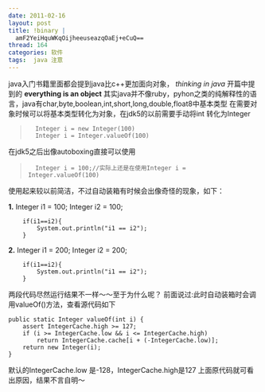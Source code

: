 ```yaml
---
date: 2011-02-16
layout: post
title: !binary |
  amF2YeiHquWKqOijheeuseazqOaEj+eCuQ==
thread: 164
categories: 软件
tags:  java 注意
---
```


java入门书籍里面都会提到java比c++更加面向对象， *thinking in java* 开篇中提到的 __everything is an object__
其实java并不像ruby，pyhon之类的纯解释性的语言，java有char,byte,boolean,int,short,long,double,float8中基本类型
在需要对象时候可以将基本类型转化为对象，在jdk5的以前需要手动将int 转化为Integer

>       Integer i = new Integer(100)
>       Integer i = Integer.valueOf(100)


在jdk5之后出像autoboxing直接可以使用


>       Integer i = 100;//实际上还是在使用Integer i = Integer.valueOf(100)


使用起来较以前简洁，不过自动装箱有时候会出像奇怪的现象，如下：

__1.__
		Integer i1 = 100;
		Integer i2 = 100;

		if(i1==i2){
			System.out.println("i1 == i2");
		}


__2.__
		Integer i1 = 200;
		Integer i2 = 200;

		if(i1==i2){
			System.out.println("i1 == i2");
		}
		
		
两段代码尽然运行结果不一样～～至于为什么呢？
前面说过:此时自动装箱时会调用valueOf()方法，查看源代码如下

	public static Integer valueOf(int i) {
        assert IntegerCache.high >= 127;
        if (i >= IntegerCache.low && i <= IntegerCache.high)
            return IntegerCache.cache[i + (-IntegerCache.low)];
        return new Integer(i);
	}

默认的IntegerCache.low 是-128，IntegerCache.high是127
上面原代码就可看出原因，结果不言自明～
